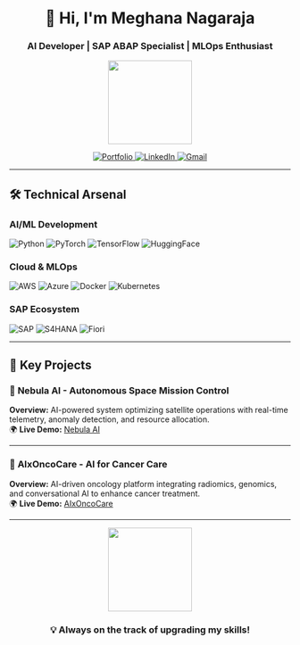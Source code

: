 <h1 align="center">👋 Hi, I'm Meghana Nagaraja</h1>
<h3 align="center">AI Developer | SAP ABAP Specialist | MLOps Enthusiast</h3>

<p align="center">
  <img height="150" src="https://media0.giphy.com/media/147a7QKzPPbHBC/giphy.gif" />
</p>

<p align="center">
  <a href="https://meghananagaraja.netlify.app/" target="_blank">
    <img src="https://img.shields.io/badge/Portfolio-%23000000.svg?style=for-the-badge&logo=react&logoColor=white" alt="Portfolio"/>
  </a>
  <a href="https://www.linkedin.com/in/meghana-nagaraja-01ai/" target="_blank">
    <img src="https://img.shields.io/badge/LinkedIn-%230077B5.svg?style=for-the-badge&logo=linkedin&logoColor=white" alt="LinkedIn"/>
  </a>
  <a href="mailto:meghana.nagaraja01@gmail.com">
    <img src="https://img.shields.io/badge/Gmail-D14836?style=for-the-badge&logo=gmail&logoColor=white" alt="Gmail"/>
  </a>
</p>

---

## 🛠️ Technical Arsenal

### **AI/ML Development**  
![Python](https://img.shields.io/badge/Python-3776AB?logo=python&logoColor=white)
![PyTorch](https://img.shields.io/badge/PyTorch-EE4C2C?logo=pytorch&logoColor=white)
![TensorFlow](https://img.shields.io/badge/TensorFlow-FF6F00?logo=tensorflow&logoColor=white)
![HuggingFace](https://img.shields.io/badge/Hugging%20Face-FFD21E?logo=huggingface&logoColor=black)

### **Cloud & MLOps**  
![AWS](https://img.shields.io/badge/AWS-%23FF9900.svg?logo=amazon-aws&logoColor=white)
![Azure](https://img.shields.io/badge/Azure-0089D6?logo=microsoft-azure&logoColor=white)
![Docker](https://img.shields.io/badge/Docker-2496ED?logo=docker&logoColor=white)
![Kubernetes](https://img.shields.io/badge/Kubernetes-326CE5?logo=kubernetes&logoColor=white)

### **SAP Ecosystem**  
![SAP](https://img.shields.io/badge/SAP-0FAAFF?logo=sap&logoColor=white)
![S4HANA](https://img.shields.io/badge/S%2F4HANA-0FAAFF?logo=sap&logoColor=white)
![Fiori](https://img.shields.io/badge/Fiori-0FAAFF?logo=sap&logoColor=white)

---

## 🚀 Key Projects

### 🌌 **Nebula AI - Autonomous Space Mission Control**  
**Overview:** AI-powered system optimizing satellite operations with real-time telemetry, anomaly detection, and resource allocation.  
🌍 **Live Demo:** [Nebula AI](https://nebulaspace.netlify.app/)  

---

### 🏥 **AIxOncoCare - AI for Cancer Care**  
**Overview:** AI-driven oncology platform integrating radiomics, genomics, and conversational AI to enhance cancer treatment.  
🌍 **Live Demo:** [AIxOncoCare](https://aixcancerbiohackathon.netlify.app/)  

---

<p align="center">
  <img height="150" src="https://media3.giphy.com/media/5WILqPq29TyIkVCSej/giphy.gif" />
</p>

<h3 align="center">💡 Always on the track of upgrading my skills!</h3>
